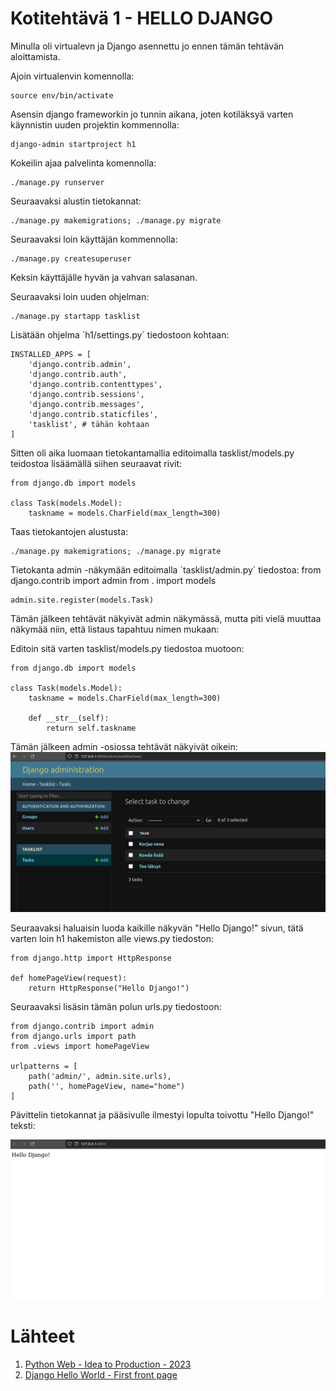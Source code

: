 # Kotitehtävä 1 - HELLO DJANGO

Minulla oli virtualevn ja Django asennettu jo ennen tämän tehtävän aloittamista.

Ajoin virtualenvin komennolla:  

    source env/bin/activate

Asensin django frameworkin jo tunnin aikana, joten kotiläksyä varten käynnistin uuden projektin kommennolla:  

    django-admin startproject h1

Kokeilin ajaa palvelinta komennolla:

    ./manage.py runserver

Seuraavaksi alustin tietokannat:

    ./manage.py makemigrations; ./manage.py migrate

Seuraavaksi loin käyttäjän kommennolla:

    ./manage.py createsuperuser  

Keksin käyttäjälle hyvän ja vahvan salasanan.

Seuraavaksi loin uuden ohjelman:

    ./manage.py startapp tasklist

Lisätään ohjelma ´h1/settings.py´ tiedostoon kohtaan:

    INSTALLED_APPS = [
        'django.contrib.admin',
        'django.contrib.auth',
        'django.contrib.contenttypes',
        'django.contrib.sessions',
        'django.contrib.messages',
        'django.contrib.staticfiles',
        'tasklist', # tähän kohtaan
    ]

Sitten oli aika luomaan tietokantamallia editoimalla tasklist/models.py teidostoa lisäämällä siihen seuraavat rivit:

    from django.db import models

    class Task(models.Model):
        taskname = models.CharField(max_length=300)


Taas tietokantojen alustusta:

    ./manage.py makemigrations; ./manage.py migrate

Tietokanta admin -näkymään editoimalla ´tasklist/admin.py´ tiedostoa:
    from django.contrib import admin
    from . import models

    admin.site.register(models.Task)

Tämän jälkeen tehtävät näkyivät admin näkymässä, mutta piti vielä muuttaa näkymää niin, että listaus tapahtuu nimen mukaan: 

Editoin sitä varten tasklist/models.py tiedostoa muotoon:

    from django.db import models

    class Task(models.Model):
        taskname = models.CharField(max_length=300)

        def __str__(self):
            return self.taskname

Tämän jälkeen admin -osiossa tehtävät näkyivät oikein:
![Admin näkymä](admin_view.png "Admin view")

Seuraavaksi haluaisin luoda kaikille näkyvän "Hello Django!" sivun, tätä varten loin h1 hakemiston alle views.py tiedoston:

    from django.http import HttpResponse

    def homePageView(request):
        return HttpResponse("Hello Django!")
        
Seuraavaksi lisäsin tämän polun urls.py tiedostoon:

    from django.contrib import admin
    from django.urls import path
    from .views import homePageView

    urlpatterns = [
        path('admin/', admin.site.urls),
        path('', homePageView, name="home")
    ]

Pävittelin tietokannat ja pääsivulle ilmestyi lopulta toivottu "Hello Django!" teksti:

![Hello Django!](hello_django.png "Hello Django!")

# Lähteet

1. [Python Web - Idea to Production - 2023](https://terokarvinen.com/2023/python-web-idea-to-production/)
2. [Django Hello World - First front page](https://djangoforbeginners.com/hello-world/)


